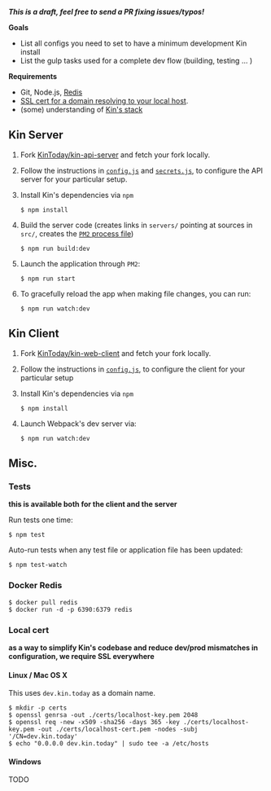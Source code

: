 ***This is a draft, feel free to send a PR fixing issues/typos!***

**Goals**
* List all configs you need to set to have a minimum development Kin install
* List the gulp tasks used for a complete dev flow (building, testing ... )

**Requirements**
* Git, Node.js, [Redis](#docker-redis)
* [SSL cert for a domain resolving to your local host](#local-cert).
* (some) understanding of [Kin's stack](architecture.md)

## Kin Server ##
1. Fork [KinToday/kin-api-server](https://github.com/KinToday/kin-api-server) and fetch your fork locally.
2. Follow the instructions in [`config.js`](https://github.com/KinToday/kin-api-server/blob/master/src/api_server/config.js) and [`secrets.js`](https://github.com/KinToday/kin-api-server/blob/master/src/api_server/secrets.js), to configure the API server for your particular setup.
3. Install Kin's dependencies via `npm`

    ~~~~~
    $ npm install
    ~~~~~

4. Build the server code (creates links in `servers/` pointing at sources in `src/`, creates the [`PM2` process file](http://pm2.keymetrics.io/docs/usage/application-declaration/))

    ~~~~
    $ npm run build:dev
    ~~~~

5. Launch the application through `PM2`:

    ~~~~
    $ npm run start
    ~~~~

6. To gracefully reload the app when making file changes, you can run:

    ~~~~
    $ npm run watch:dev
    ~~~~

## Kin Client ##

1. Fork [KinToday/kin-web-client](https://github.com/KinToday/kin-web-client) and fetch your fork locally.
2. Follow the instructions in [`config.js`](https://github.com/KinToday/kin-web-client/blob/master/src/client/config.js), to configure the client for your particular setup
3. Install Kin's dependencies via `npm`

    ~~~~~
    $ npm install
    ~~~~~

4. Launch Webpack's dev server via:

    ~~~~
    $ npm run watch:dev
    ~~~~

## Misc. ##

### Tests ###

**this is available both for the client and the server**

Run tests one time:
~~~~
$ npm test
~~~~
Auto-run tests when any test file or application file has been  updated:
~~~~
$ npm test-watch
~~~~

### Docker Redis ###

~~~
$ docker pull redis
$ docker run -d -p 6390:6379 redis
~~~

### Local cert ###

**as a way to simplify Kin's codebase and reduce dev/prod mismatches in configuration, we require SSL everywhere**

#### Linux / Mac OS X ####

This uses `dev.kin.today` as a domain name.
~~~~
$ mkdir -p certs
$ openssl genrsa -out ./certs/localhost-key.pem 2048
$ openssl req -new -x509 -sha256 -days 365 -key ./certs/localhost-key.pem -out ./certs/localhost-cert.pem -nodes -subj '/CN=dev.kin.today'
$ echo "0.0.0.0 dev.kin.today" | sudo tee -a /etc/hosts
~~~~

#### Windows ####
TODO
